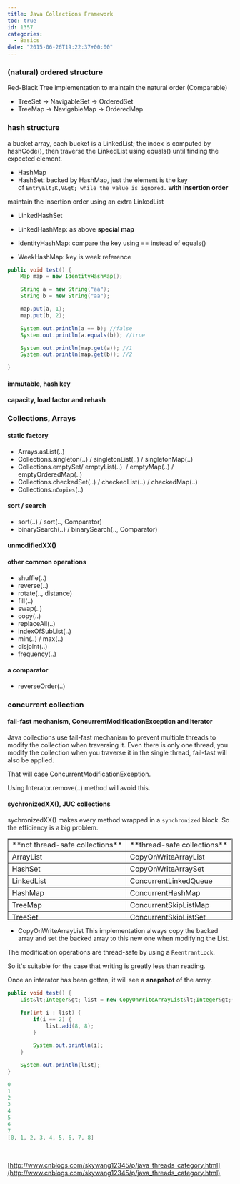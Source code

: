 ```yaml
---
title: Java Collections Framework
toc: true
id: 1357
categories:
  - Basics
date: "2015-06-26T19:22:37+00:00"
---
```


### (natural) ordered structure

Red-Black Tree implementation to maintain the natural order (Comparable)

*   TreeSet -&gt; NavigableSet -&gt; OrderedSet
*   TreeMap -&gt; NavigableMap -&gt; OrderedMap

### hash structure

a bucket array, each bucket is a LinkedList; the index is computed by hashCode(), then traverse the LinkedList using equals() until finding the expected element.

*   HashMap
*   HashSet: backed by HashMap, just the element is the key of `Entry&lt;K,V&gt; while the value is ignored.`
**with insertion order**

maintain the insertion order using an extra LinkedList

*   LinkedHashSet
*   LinkedHashMap: as above
**special map**

*   IdentityHashMap: compare the key using == instead of equals()
*   WeekHashMap: key is week reference


```java
public void test() {
    Map map = new IdentityHashMap();

    String a = new String("aa");
    String b = new String("aa");

    map.put(a, 1);
    map.put(b, 2);

    System.out.println(a == b); //false
    System.out.println(a.equals(b)); //true

    System.out.println(map.get(a)); //1
    System.out.println(map.get(b)); //2

}
```


#### immutable, hash key

#### capacity, load factor and rehash

### Collections, Arrays

#### static factory

*   Arrays.asList(..)
*   Collections.singleton(..) / singletonList(..) / singletonMap(..)
*   Collections.emptySet/ emptyList(..)  / emptyMap(..) / emptyOrderedMap(..)
*   Collections.checkedSet(..) / checkedList(..) / checkedMap(..)
*   Collections.`nCopies`(..)

#### sort / search

*   sort(..) / sort(.., Comparator)
*   binarySearch(..) / binarySearch(.., Comparator)

#### unmodifiedXX()

#### other common operations

*   shuffle(..)
*   reverse(..)
*   rotate(.., distance)
*   fill(..)
*   swap(..)
*   copy(..)
*   replaceAll(..)
*   indexOfSubList(..)
*   min(..) / max(..)
*   disjoint(..)
*   frequency(..)

#### a comparator

*   reverseOrder(..)

### concurrent collection

#### fail-fast mechanism, ConcurrentModificationException and Iterator

Java collections use fail-fast mechanism to prevent multiple threads to modify the collection when traversing it. Even there is only one thread, you modify the collection when you traverse it in the single thread, fail-fast will also be applied.

That will case ConcurrentModificationException.

Using Interator.remove(..) method will avoid this.

#### sychronizedXX(), JUC collections

sychronizedXX() makes every method wrapped in a `synchronized` block. So the efficiency is a big problem.
<table style="height: 182px;" border="1" width="522">
<tbody>
<tr>
<td>**not thread-safe collections**</td>
<td>**thread-safe collections**</td>
</tr>
<tr>
<td>ArrayList</td>
<td>CopyOnWriteArrayList</td>
</tr>
<tr>
<td>HashSet</td>
<td>CopyOnWriteArraySet</td>
</tr>
<tr>
<td>LinkedList</td>
<td>ConcurrentLinkedQueue</td>
</tr>
<tr>
<td>HashMap</td>
<td>ConcurrentHashMap</td>
</tr>
<tr>
<td>TreeMap</td>
<td>ConcurrentSkipListMap</td>
</tr>
<tr>
<td>TreeSet</td>
<td>ConcurrentSkipListSet</td>
</tr>
</tbody>
</table>

*   CopyOnWriteArrayList
This implementation always copy the backed array and set the backed array to this new one when modifying the List.

The modification operations are thread-safe by using a `ReentrantLock`.

So it's suitable for the case that writing is greatly less than reading.

Once an interator has been gotten, it will see a **snapshot** of the array.


```java
public void test() {
    List&lt;Integer&gt; list = new CopyOnWriteArrayList&lt;Integer&gt;(Arrays.asList(0, 1, 2, 3, 4, 5, 6, 7));

    for(int i : list) {
        if(i == 2) {
            list.add(8, 8);
        }

        System.out.println(i);
    }

    System.out.println(list);
}

0
1
2
3
4
5
6
7
[0, 1, 2, 3, 4, 5, 6, 7, 8]
```

&nbsp;

[http://www.cnblogs.com/skywang12345/p/java_threads_category.html](http://www.cnblogs.com/skywang12345/p/java_threads_category.html)

&nbsp;

&nbsp;

&nbsp;
